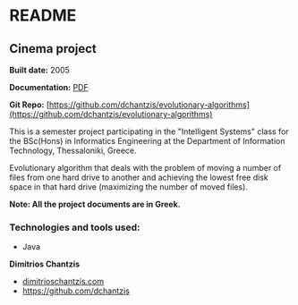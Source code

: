 # README

## Cinema project
**Built date:** 2005

**Documentation:** [PDF](https://github.com/dchantzis/evolutionary-algorithms/blob/master/cinema-project%5Bgreek%5D.pdf)

**Git Repo:** [https://github.com/dchantzis/evolutionary-algorithms](https://github.com/dchantzis/evolutionary-algorithms)

This is a semester project participating in the "Intelligent Systems" class for the BSc(Hons) in Informatics Engineering at the Department of Information Technology, Thessaloniki, Greece.

Evolutionary algorithm that deals with the problem of moving a number of files from one hard drive to another and achieving the lowest free disk space in that hard drive (maximizing the number of moved files).

**Note: All the project documents are in Greek.**

### Technologies and tools used:

* Java

**Dimitrios Chantzis**
- [dimitrioschantzis.com](http://www.dimitrioschantzis.com)
- <https://github.com/dchantzis>
